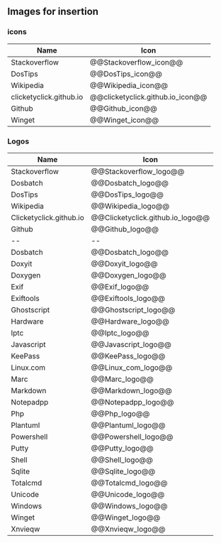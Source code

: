 ## Images for insertion

### icons

Name | Icon
---|---
Stackoverflow			|@@Stackoverflow_icon@@
DosTips					|@@DosTips_icon@@
Wikipedia				|@@Wikipedia_icon@@
clicketyclick.github.io	|@@clicketyclick.github.io_icon@@
Github					|@@Github_icon@@
Winget					|@@Winget_icon@@

### Logos

Name | Icon
---|---
Stackoverflow			|@@Stackoverflow_logo@@
Dosbatch				|@@Dosbatch_logo@@
DosTips					|@@DosTips_logo@@
Wikipedia				|@@Wikipedia_logo@@
Clicketyclick.github.io	|@@Clicketyclick.github.io_logo@@
Github					|@@Github_logo@@
--|--
Dosbatch				|@@Dosbatch_logo@@
Doxyit					|@@Doxyit_logo@@
Doxygen					|@@Doxygen_logo@@
Exif					|@@Exif_logo@@
Exiftools				|@@Exiftools_logo@@
Ghostscript				|@@Ghostscript_logo@@
Hardware				|@@Hardware_logo@@
Iptc					|@@Iptc_logo@@
Javascript				|@@Javascript_logo@@
KeePass					|@@KeePass_logo@@
Linux.com					|@@Linux_com_logo@@
Marc					|@@Marc_logo@@
Markdown				|@@Markdown_logo@@
Notepadpp				|@@Notepadpp_logo@@
Php						|@@Php_logo@@
Plantuml				|@@Plantuml_logo@@
Powershell				|@@Powershell_logo@@
Putty					|@@Putty_logo@@
Shell					|@@Shell_logo@@
Sqlite					|@@Sqlite_logo@@
Totalcmd				|@@Totalcmd_logo@@
Unicode					|@@Unicode_logo@@
Windows					|@@Windows_logo@@
Winget					|@@Winget_logo@@
Xnvieqw					|@@Xnvieqw_logo@@

